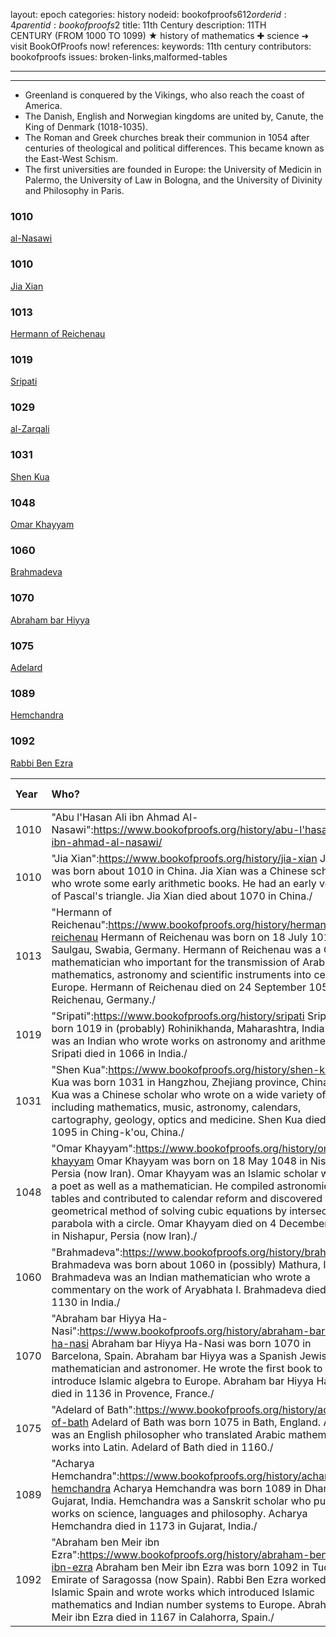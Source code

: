 layout: epoch
categories: history
nodeid: bookofproofs$612
orderid: 4
parentid: bookofproofs$2
title: 11th Century
description: 11TH CENTURY (FROM 1000 TO 1099) ★ history of mathematics ✚ science ➜ visit BookOfProofs now!
references: 
keywords: 11th century
contributors: bookofproofs
issues: broken-links,malformed-tables

---


---

* Greenland is conquered by the Vikings, who also reach the coast of America.
* The Danish, English and Norwegian kingdoms are united by, Canute, the King of Denmark (1018-1035).
* The Roman and Greek churches break their communion in 1054 after centuries of theological and political differences. This became known as the East-West Schism.
* The first universities are founded in Europe: the University of Medicin in Palermo, the University of Law in Bologna, and the University of Divinity and Philosophy in Paris.

### 1010
<a href="https://mathshistory.st-andrews.ac.uk/Biographies/Al-Nasawi/">al-Nasawi</a>

### 1010
<a href="https://mathshistory.st-andrews.ac.uk/Biographies/Jia_Xian/">Jia Xian</a>

### 1013
<a href="https://mathshistory.st-andrews.ac.uk/Biographies/Hermann_of_Reichenau/">Hermann of Reichenau</a>

### 1019
<a href="https://mathshistory.st-andrews.ac.uk/Biographies/Sripati/">Sripati</a>

### 1029
<a href="https://mathshistory.st-andrews.ac.uk/Biographies/Al-Zarqali/">al-Zarqali</a>

### 1031
<a href="https://mathshistory.st-andrews.ac.uk/Biographies/Shen_Kua/">Shen Kua</a>

### 1048
<a href="https://mathshistory.st-andrews.ac.uk/Biographies/Khayyam/">Omar Khayyam</a>

### 1060
<a href="https://mathshistory.st-andrews.ac.uk/Biographies/Brahmadeva/">Brahmadeva</a>

### 1070
<a href="https://mathshistory.st-andrews.ac.uk/Biographies/Abraham/">Abraham bar Hiyya</a>

### 1075
<a href="https://mathshistory.st-andrews.ac.uk/Biographies/Adelard/">Adelard</a>

### 1089
<a href="https://mathshistory.st-andrews.ac.uk/Biographies/Hemchandra/">Hemchandra</a>

### 1092
<a href="https://mathshistory.st-andrews.ac.uk/Biographies/Ezra/">Rabbi Ben Ezra</a>

Year | Who? | What? | Mathematics Category
:------------- |:------------- |:------------- |:-------------
 1010|"Abu l'Hasan Ali ibn Ahmad Al-Nasawi":https://www.bookofproofs.org/history/abu-l'hasan-ali-ibn-ahmad-al-nasawi/||
 1010|"Jia Xian":https://www.bookofproofs.org/history/jia-xian Jia Xian was born about 1010 in China. Jia Xian was a Chinese scholar who wrote some early arithmetic books. He had an early version of Pascal's triangle. Jia Xian died about 1070 in China./||
 1013|"Hermann of Reichenau":https://www.bookofproofs.org/history/hermann-of-reichenau Hermann of Reichenau was born on 18 July 1013 in Saulgau, Swabia, Germany. Hermann of Reichenau was a German mathematician who important for the transmission of Arabic mathematics, astronomy and scientific instruments into central Europe. Hermann of Reichenau died on 24 September 1054 in Reichenau, Germany./||
 1019|"Sripati":https://www.bookofproofs.org/history/sripati Sripati was born 1019 in (probably) Rohinikhanda, Maharashtra, India. Sripati was an Indian who wrote works on astronomy and arithmetic. Sripati died in 1066 in India./||
 1031|"Shen Kua":https://www.bookofproofs.org/history/shen-kua Shen Kua was born 1031 in Hangzhou, Zhejiang province, China. Shen Kua was a Chinese scholar who wrote on a wide variety of topics including mathematics, music, astronomy, calendars, cartography, geology, optics and medicine. Shen Kua died in 1095 in Ching-k'ou, China./||
 1048|"Omar Khayyam":https://www.bookofproofs.org/history/omar-khayyam Omar Khayyam was born on 18 May 1048 in Nishapur, Persia (now Iran). Omar Khayyam was an Islamic scholar who was a poet as well as a mathematician. He compiled astronomical tables and contributed to calendar reform and discovered a geometrical method of solving cubic equations by intersecting a parabola with a circle. Omar Khayyam died on 4 December 1131 in Nishapur, Persia (now Iran)./||
 1060|"Brahmadeva":https://www.bookofproofs.org/history/brahmadeva Brahmadeva was born about 1060 in (possibly) Mathura, India. Brahmadeva was an Indian mathematician who wrote a commentary on the work of Aryabhata I. Brahmadeva died about 1130 in India./||
 1070|"Abraham bar Hiyya Ha-Nasi":https://www.bookofproofs.org/history/abraham-bar-hiyya-ha-nasi Abraham bar Hiyya Ha-Nasi was born 1070 in Barcelona, Spain. Abraham bar Hiyya was a Spanish Jewish mathematician and astronomer. He wrote the first book to introduce Islamic algebra to Europe. Abraham bar Hiyya Ha-Nasi died in 1136 in Provence, France./||
 1075|"Adelard of Bath":https://www.bookofproofs.org/history/adelard-of-bath Adelard of Bath was born 1075 in Bath, England. Adelard was an English philosopher who translated Arabic mathematical works into Latin. Adelard of Bath died in 1160./||
 1089|"Acharya Hemchandra":https://www.bookofproofs.org/history/acharya-hemchandra Acharya Hemchandra was born 1089 in Dhandhuka, Gujarat, India. Hemchandra was a Sanskrit scholar who published works on science, languages and philosophy. Acharya Hemchandra died in 1173 in Gujarat, India./||
 1092|"Abraham ben Meir ibn Ezra":https://www.bookofproofs.org/history/abraham-ben-meir-ibn-ezra Abraham ben Meir ibn Ezra was born 1092 in Tudela, Emirate of Saragossa (now Spain). Rabbi Ben Ezra worked in Islamic Spain and wrote works which introduced Islamic mathematics and Indian number systems to Europe. Abraham ben Meir ibn Ezra died in 1167 in Calahorra, Spain./||
